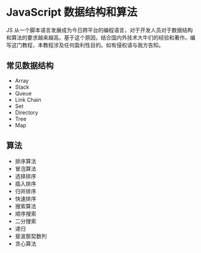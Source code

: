 # JavaScript 数据结构和算法

JS 从一个脚本语言发展成为今日跨平台的编程语言，对于开发人员对于数据结构和算法的要求越来越高。基于这个原因，结合国内外技术大牛们的经验和著作。编写这门教程，本教程涉及任何盈利性目的。如有侵权请与我方告知。

## 常见数据结构

* Array 
* Stack
* Queue
* Link Chain
* Set
* Directory
* Tree
* Map

## 算法

* 排序算法
* 冒泡算法
* 选择排序
* 插入排序
* 归并排序
* 快速排序
* 搜索算法
* 顺序搜索
* 二分搜索
* 递归
* 斐波那契数列
* 贪心算法
